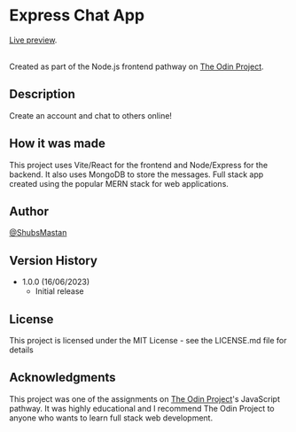 # Express Chat App

[Live preview](https://shubsmastan-express-chat.netlify.app/).<br/><br/>

Created as part of the Node.js frontend pathway on [The Odin Project](https://www.theodinproject.com/).

## Description

Create an account and chat to others online!

## How it was made

This project uses Vite/React for the frontend and Node/Express for the backend. It also uses MongoDB to store the messages. Full stack app created using the popular MERN stack for web applications.

## Author

[@ShubsMastan](https://github.com/shubsmastan)

## Version History

- 1.0.0 (16/06/2023)
  - Initial release

## License

This project is licensed under the MIT License - see the LICENSE.md file for details

## Acknowledgments

This project was one of the assignments on [The Odin Project](https://www.theodinproject.com)'s JavaScript pathway. It was highly educational and I recommend The Odin Project to anyone who wants to learn full stack web development.

